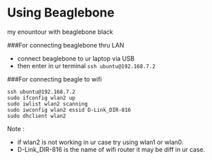 # Using Beaglebone
my enountour with beaglebone black

###For connecting beaglebone thru LAN
 * connect beaglebone to ur laptop via USB
 * then enter in ur terminal
  `ssh ubuntu@192.168.7.2`

###For connecting beagle to wifi
```
ssh ubuntu@192.168.7.2
sudo ifconfig wlan2 up
sudo iwlist wlan2 scanning
sudo iwconfig wlan2 essid D-Link_DIR-816
sudo dhclient wlan2
```

Note :
 * if wlan2 is not working in ur case try using wlan1 or wlan0.
 * D-Link_DIR-816 is the name of wifi router it may be diff in ur case. 
